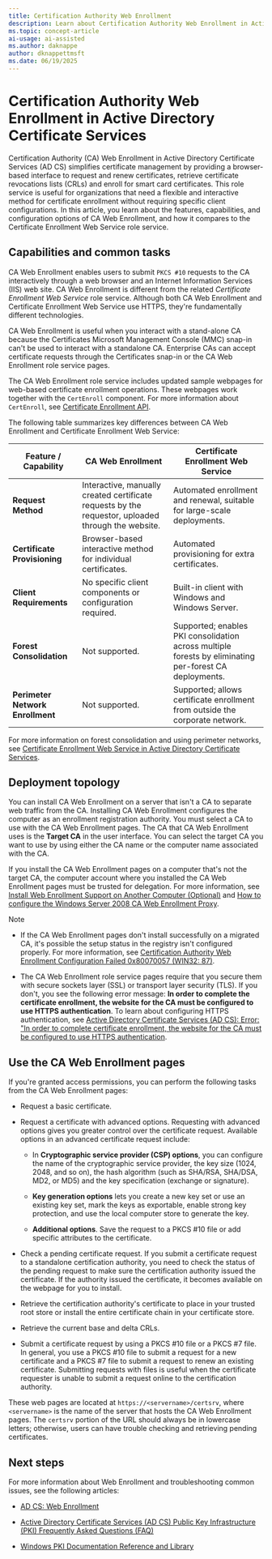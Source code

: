 ```yaml
---
title: Certification Authority Web Enrollment
description: Learn about Certification Authority Web Enrollment in Active Directory Certificate Services (AD CS) and its benefits for certificate management.
ms.topic: concept-article
ai-usage: ai-assisted
ms.author: daknappe
author: dknappettmsft
ms.date: 06/19/2025
---
```


# Certification Authority Web Enrollment in Active Directory Certificate Services

Certification Authority (CA) Web Enrollment in Active Directory Certificate Services (AD CS) simplifies certificate management by providing a browser-based interface to request and renew certificates, retrieve certificate revocations lists (CRLs) and enroll for smart card certificates. This role service is useful for organizations that need a flexible and interactive method for certificate enrollment without requiring specific client configurations. In this article, you learn about the features, capabilities, and configuration options of CA Web Enrollment, and how it compares to the Certificate Enrollment Web Service role service.

## Capabilities and common tasks

CA Web Enrollment enables users to submit `PKCS #10` requests to the CA interactively through a web browser and an Internet Information Services (IIS) web site. CA Web Enrollment is different from the related *Certificate Enrollment Web Service* role service. Although both CA Web Enrollment and Certificate Enrollment Web Service use HTTPS, they're fundamentally different technologies.

CA Web Enrollment is useful when you interact with a stand-alone CA because the Certificates Microsoft Management Console (MMC) snap-in can't be used to interact with a standalone CA. Enterprise CAs can accept certificate requests through the Certificates snap-in or the CA Web Enrollment role service pages.

The CA Web Enrollment role service includes updated sample webpages for web-based certificate enrollment operations. These webpages work together with the `CertEnroll` component. For more information about `CertEnroll`, see [Certificate Enrollment API](/windows/win32/seccertenroll/certenroll-portal).

The following table summarizes key differences between CA Web Enrollment and Certificate Enrollment Web Service:

| Feature / Capability | CA Web Enrollment | Certificate Enrollment Web Service |
|----------------------|-------------------|-------------------------------------|
| **Request Method** | Interactive, manually created certificate requests by the requestor, uploaded through the website. | Automated enrollment and renewal, suitable for large-scale deployments. |
| **Certificate Provisioning** | Browser-based interactive method for individual certificates. | Automated provisioning for extra certificates. |
| **Client Requirements** | No specific client components or configuration required. | Built-in client with Windows and Windows Server. |
| **Forest Consolidation** | Not supported. | Supported; enables PKI consolidation across multiple forests by eliminating per-forest CA deployments. |
| **Perimeter Network Enrollment** | Not supported. | Supported; allows certificate enrollment from outside the corporate network. |

For more information on forest consolidation and using perimeter networks, see [Certificate Enrollment Web Service in Active Directory Certificate Services](https://social.technet.microsoft.com/wiki/contents/articles/7734.certificate-enrollment-web-services-in-active-directory-certificate-services.aspx).

## Deployment topology

You can install CA Web Enrollment on a server that isn't a CA to separate web traffic from the CA. Installing CA Web Enrollment configures the computer as an enrollment registration authority. You must select a CA to use with the CA Web Enrollment pages. The CA that CA Web Enrollment uses is the **Target CA** in the user interface. You can select the target CA you want to use by using either the CA name or the computer name associated with the CA.

If you install the CA Web Enrollment pages on a computer that's not the target CA, the computer account where you installed the CA Web Enrollment pages must be trusted for delegation. For more information, see [Install Web Enrollment Support on Another Computer (Optional)](/previous-versions/windows/it-pro/windows-2000-server/cc962056(v=technet.10)) and [How to configure the Windows Server 2008 CA Web Enrollment Proxy](/archive/blogs/askds/how-to-configure-the-windows-server-2008-ca-web-enrollment-proxy).

> [!NOTE]
>
> - If the CA Web Enrollment pages don't install successfully on a migrated CA, it's possible the setup status in the registry isn't configured properly. For more information, see [Certification Authority Web Enrollment Configuration Failed 0x80070057 (WIN32: 87)](/answers/questions/183368/the-error-was-received-in-the-certificate-authorit).
>
> - The CA Web Enrollment role service pages require that you secure them with secure sockets layer (SSL) or transport layer security (TLS). If you don't, you see the following error message: **In order to complete the certificate enrollment, the website for the CA must be configured to use HTTPS authentication**. To learn about configuring HTTPS authentication, see [Active Directory Certificate Services (AD CS): Error: "In order to complete certificate enrollment, the website for the CA must be configured to use HTTPS authentication](https://social.technet.microsoft.com/wiki/contents/articles/12039.active-directory-certificate-services-ad-cs-error-in-order-to-complete-certificate-enrollment-the-web-site-for-the-ca-must-be-configured-to-use-https-authentication.aspx).

## Use the CA Web Enrollment pages

If you're granted access permissions, you can perform the following tasks from the CA Web Enrollment pages:

- Request a basic certificate.

- Request a certificate with advanced options. Requesting with advanced options gives you greater control over the certificate request. Available options in an advanced certificate request include:

  - In **Cryptographic service provider (CSP) options**, you can configure the name of the cryptographic service provider, the key size (1024, 2048, and so on), the hash algorithm (such as SHA/RSA, SHA/DSA, MD2, or MD5) and the key specification (exchange or signature).

  - **Key generation options** lets you create a new key set or use an existing key set, mark the keys as exportable, enable strong key protection, and use the local computer store to generate the key.

  - **Additional options**. Save the request to a PKCS #10 file or add specific attributes to the certificate.

- Check a pending certificate request. If you submit a certificate request to a standalone certification authority, you need to check the status of the pending request to make sure the certification authority issued the certificate. If the authority issued the certificate, it becomes available on the webpage for you to install.

- Retrieve the certification authority's certificate to place in your trusted root store or install the entire certificate chain in your certificate store.

- Retrieve the current base and delta CRLs.

- Submit a certificate request by using a PKCS #10 file or a PKCS #7 file. In general, you use a PKCS #10 file to submit a request for a new certificate and a PKCS #7 file to submit a request to renew an existing certificate. Submitting requests with files is useful when the certificate requester is unable to submit a request online to the certification authority.

These web pages are located at `https://<servername>/certsrv`, where `<servername>` is the name of the server that hosts the CA Web Enrollment pages. The `certsrv` portion of the URL should always be in lowercase letters; otherwise, users can have trouble checking and retrieving pending certificates.

## Next steps

For more information about Web Enrollment and troubleshooting common issues, see the following articles:

- [AD CS: Web Enrollment](/previous-versions/windows/it-pro/windows-server-2008-R2-and-2008/cc732517(v=ws.10))

- [Active Directory Certificate Services (AD CS) Public Key Infrastructure (PKI) Frequently Asked Questions (FAQ)](https://aka.ms/adcsfaq)

- [Windows PKI Documentation Reference and Library](https://social.technet.microsoft.com/wiki/contents/articles/987.windows-pki-documentation-reference-and-library.aspx)
